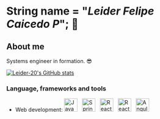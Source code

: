 # String name = "*Leider Felipe Caicedo P*"; 👋
## About me

Systems engineer in formation. 😎

[![Leider-20's GitHub stats](https://github-readme-stats.vercel.app/api?username=Leider-20)](https://github.com/Leider-20/github-readme-stats)

### Language, frameworks and tools

- Web development:
  <img alt="Java" src="https://img.shields.io/badge/java-%23ED8B00.svg?style=flat&logo=java&logoColor=white"  height="35"/> &nbsp; 
  <img alt="Spring Boot" src="https://img.shields.io/badge/Spring%20Boot%20-%236DB33F.svg?&style=flat&logo=springboot&logoColor=green"  height="35"/> &nbsp;
  <img alt="React" src="https://img.shields.io/badge/React-444950?style=flat&logo=react&logoColor=149eca"  height="35"/> &nbsp;
  <img alt="React" src="https://img.shields.io/badge/Next-black?style=for-the-badge&logo=next.js&logoColor=white"  height="35"/> &nbsp;
  <img alt="Angular" src="https://img.shields.io/badge/Angular%20-%23DD0031.svg?&style=flat&logo=angular&logoColor=white"  height="35"/> &nbsp;  
  

<!--
**Leider-20/Leider-20** is a ✨ _special_ ✨ repository because its `README.md` (this file) appears on your GitHub profile.

Here are some ideas to get you started:

- 🔭 I’m currently working on ...
- 🌱 I’m currently learning ...
- 👯 I’m looking to collaborate on ...
- 🤔 I’m looking for help with ...
- 💬 Ask me about ...
- 📫 How to reach me: ...
- 😄 Pronouns: ...
- ⚡ Fun fact: ...
-->
